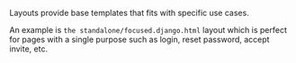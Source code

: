Layouts provide base templates that fits with specific use cases.

An example is `the standalone/focused.django.html` layout which
is perfect for pages with a single purpose such as login,
reset password, accept invite, etc.
